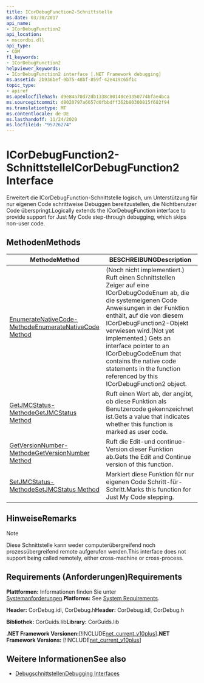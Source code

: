 ```yaml
---
title: ICorDebugFunction2-Schnittstelle
ms.date: 03/30/2017
api_name:
- ICorDebugFunction2
api_location:
- mscordbi.dll
api_type:
- COM
f1_keywords:
- ICorDebugFunction2
helpviewer_keywords:
- ICorDebugFunction2 interface [.NET Framework debugging]
ms.assetid: 2b936bef-9b75-48bf-859f-42e419c65f1c
topic_type:
- apiref
ms.openlocfilehash: d9e84a70d72db1338c80140ce3350774bfae4bca
ms.sourcegitcommit: d8020797a6657d0fbbdff362b80300815f682f94
ms.translationtype: MT
ms.contentlocale: de-DE
ms.lasthandoff: 11/24/2020
ms.locfileid: "95726274"
---
```

# <a name="icordebugfunction2-interface"></a><span data-ttu-id="bd7a1-102">ICorDebugFunction2-Schnittstelle</span><span class="sxs-lookup"><span data-stu-id="bd7a1-102">ICorDebugFunction2 Interface</span></span>

<span data-ttu-id="bd7a1-103">Erweitert die ICorDebugFunction-Schnittstelle logisch, um Unterstützung für nur eigenen Code schrittweise Debuggen bereitzustellen, die Nichtbenutzer Code überspringt.</span><span class="sxs-lookup"><span data-stu-id="bd7a1-103">Logically extends the ICorDebugFunction interface to provide support for Just My Code step-through debugging, which skips non-user code.</span></span>  
  
## <a name="methods"></a><span data-ttu-id="bd7a1-104">Methoden</span><span class="sxs-lookup"><span data-stu-id="bd7a1-104">Methods</span></span>  
  
|<span data-ttu-id="bd7a1-105">Methode</span><span class="sxs-lookup"><span data-stu-id="bd7a1-105">Method</span></span>|<span data-ttu-id="bd7a1-106">BESCHREIBUNG</span><span class="sxs-lookup"><span data-stu-id="bd7a1-106">Description</span></span>|  
|------------|-----------------|  
|[<span data-ttu-id="bd7a1-107">EnumerateNativeCode-Methode</span><span class="sxs-lookup"><span data-stu-id="bd7a1-107">EnumerateNativeCode Method</span></span>](icordebugfunction2-enumeratenativecode-method.md)|<span data-ttu-id="bd7a1-108">(Noch nicht implementiert.) Ruft einen Schnittstellen Zeiger auf eine ICorDebugCodeEnum ab, die die systemeigenen Code Anweisungen in der Funktion enthält, auf die von diesem ICorDebugFunction2-Objekt verwiesen wird.</span><span class="sxs-lookup"><span data-stu-id="bd7a1-108">(Not yet implemented.) Gets an interface pointer to an ICorDebugCodeEnum that contains the native code statements in the function referenced by this ICorDebugFunction2 object.</span></span>|  
|[<span data-ttu-id="bd7a1-109">GetJMCStatus-Methode</span><span class="sxs-lookup"><span data-stu-id="bd7a1-109">GetJMCStatus Method</span></span>](icordebugfunction2-getjmcstatus-method.md)|<span data-ttu-id="bd7a1-110">Ruft einen Wert ab, der angibt, ob diese Funktion als Benutzercode gekennzeichnet ist.</span><span class="sxs-lookup"><span data-stu-id="bd7a1-110">Gets a value that indicates whether this function is marked as user code.</span></span>|  
|[<span data-ttu-id="bd7a1-111">GetVersionNumber-Methode</span><span class="sxs-lookup"><span data-stu-id="bd7a1-111">GetVersionNumber Method</span></span>](icordebugfunction2-getversionnumber-method.md)|<span data-ttu-id="bd7a1-112">Ruft die Edit-und continue-Version dieser Funktion ab.</span><span class="sxs-lookup"><span data-stu-id="bd7a1-112">Gets the Edit and Continue version of this function.</span></span>|  
|[<span data-ttu-id="bd7a1-113">SetJMCStatus-Methode</span><span class="sxs-lookup"><span data-stu-id="bd7a1-113">SetJMCStatus Method</span></span>](icordebugfunction2-setjmcstatus-method.md)|<span data-ttu-id="bd7a1-114">Markiert diese Funktion für nur eigenen Code Schritt-für-Schritt.</span><span class="sxs-lookup"><span data-stu-id="bd7a1-114">Marks this function for Just My Code stepping.</span></span>|  
  
## <a name="remarks"></a><span data-ttu-id="bd7a1-115">Hinweise</span><span class="sxs-lookup"><span data-stu-id="bd7a1-115">Remarks</span></span>  
  
> [!NOTE]
> <span data-ttu-id="bd7a1-116">Diese Schnittstelle kann weder computerübergreifend noch prozessübergreifend remote aufgerufen werden.</span><span class="sxs-lookup"><span data-stu-id="bd7a1-116">This interface does not support being called remotely, either cross-machine or cross-process.</span></span>  
  
## <a name="requirements"></a><span data-ttu-id="bd7a1-117">Requirements (Anforderungen)</span><span class="sxs-lookup"><span data-stu-id="bd7a1-117">Requirements</span></span>  

 <span data-ttu-id="bd7a1-118">**Plattformen:** Informationen finden Sie unter [Systemanforderungen](../../get-started/system-requirements.md).</span><span class="sxs-lookup"><span data-stu-id="bd7a1-118">**Platforms:** See [System Requirements](../../get-started/system-requirements.md).</span></span>  
  
 <span data-ttu-id="bd7a1-119">**Header:** CorDebug.idl, CorDebug.h</span><span class="sxs-lookup"><span data-stu-id="bd7a1-119">**Header:** CorDebug.idl, CorDebug.h</span></span>  
  
 <span data-ttu-id="bd7a1-120">**Bibliothek:** CorGuids.lib</span><span class="sxs-lookup"><span data-stu-id="bd7a1-120">**Library:** CorGuids.lib</span></span>  
  
 <span data-ttu-id="bd7a1-121">**.NET Framework Versionen:**[!INCLUDE[net_current_v10plus](../../../../includes/net-current-v10plus-md.md)]</span><span class="sxs-lookup"><span data-stu-id="bd7a1-121">**.NET Framework Versions:** [!INCLUDE[net_current_v10plus](../../../../includes/net-current-v10plus-md.md)]</span></span>  
  
## <a name="see-also"></a><span data-ttu-id="bd7a1-122">Weitere Informationen</span><span class="sxs-lookup"><span data-stu-id="bd7a1-122">See also</span></span>

- [<span data-ttu-id="bd7a1-123">Debugschnittstellen</span><span class="sxs-lookup"><span data-stu-id="bd7a1-123">Debugging Interfaces</span></span>](debugging-interfaces.md)
